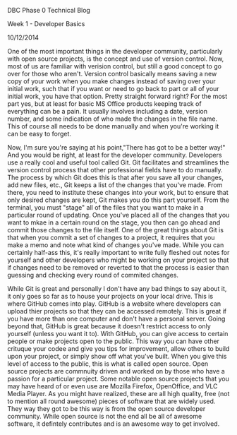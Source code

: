DBC Phase 0 Technical Blog

Week 1 - Developer Basics

10/12/2014

One of the most important things in the developer community, particularly with open source projects, is the concept and use of version control. Now, most of us are familiar with verision control, but still a good concept to go over for those who aren't. Version control basically means saving a new copy of your work when you make changes instead of saving over your initial work, such that if you want or need to go back to part or all of your initial work, you have that option. Pretty straight forward right? For the most part yes, but at least for basic MS Office products keeping track of everything can be a pain. It usually involves including a date, version number, and some indication of who made the changes in the file name. This of course all needs to be done manually and when you're working it can be easy to forget.

Now, I'm sure you're saying at his point,"There has got to be a better way!" And you would be right, at least for the developer community. Developers use a really cool and useful tool called Git. Git facilitates and streamlines the version control process that other professional fields have to do manually. The process by which Git does this is that after you save all your changes, add new files, etc., Git keeps a list of the changes that you've made. From there, you need to institute these changes into your work, but to ensure that only desired changes are kept, Git makes you do this part yourself. From the terminal, you must "stage" all of the files that you want to make in a particular round of updating. Once you've placed all of the changes that you want to mkae in a certain round on the stage, you then can go ahead and commit those changes to the file itself. One of the great things about Git is that when you commit a set of changes to a project, it requires that you make a memo and note what kind of changes you've made. While you can certainly half-ass this, it's really important to write fully fleshed out notes for yourself and other developers who might be working on your project so that if changes need to be removed or reverted to that the process is easier than guessing and checking every round of commited changes. 

While Git is great and personally I don't have any bad things to say about it, it only goes so far as to house your projects on your local drive. This is where GitHub comes into play. GitHub is a website where developers can upload thier projects so that they can be accessed remotely. This is great if you have more than one computer and don't have a personal server. Going beyond that, GitHub is great because it doesn't restrict access to only yourself (unless you want it to). With GitHub, you can give access to certain people or make projects open to the public. This way you can have other crituque your codee and give you tips for improvement, allow others to build upon your project, or simply show off what you've built. When you give this level of access to the public, this is what is called open source. Open source projects are commnuity driven and worked on by those who have a passion for a particular project. Some notable open source projects that you may have heard of or even use are Mozilla Firefox, OpenOffice, and VLC Media Player. As you might have realized, these are all high quality, free (not to mention all round awesome) pieces of software that are widely used. They way they got to be this way is from the open source developer community. While open source is not the end all be all of awesome software, it defintely contributes and is an awesome way to get involved.